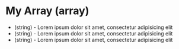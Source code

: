 # My Array (array)

- (string) - Lorem ipsum dolor sit amet, consectetur adipisicing elit
- (string) - Lorem ipsum dolor sit amet, consectetur adipisicing elit
- (string) - Lorem ipsum dolor sit amet, consectetur adipisicing elit
